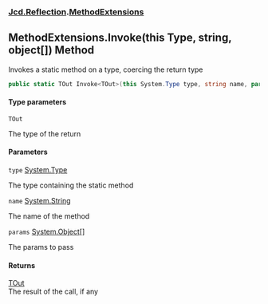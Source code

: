 ### [Jcd.Reflection](Jcd.Reflection.md 'Jcd.Reflection').[MethodExtensions](Jcd.Reflection.MethodExtensions.md 'Jcd.Reflection.MethodExtensions')

## MethodExtensions.Invoke<TOut>(this Type, string, object[]) Method

Invokes a static method on a type, coercing the return type

```csharp
public static TOut Invoke<TOut>(this System.Type type, string name, params object[] @params);
```

#### Type parameters

<a name='Jcd.Reflection.MethodExtensions.Invoke_TOut_(thisSystem.Type,string,object[]).TOut'></a>

`TOut`

The type of the return

#### Parameters

<a name='Jcd.Reflection.MethodExtensions.Invoke_TOut_(thisSystem.Type,string,object[]).type'></a>

`type` [System.Type](https://docs.microsoft.com/en-us/dotnet/api/System.Type 'System.Type')

The type containing the static method

<a name='Jcd.Reflection.MethodExtensions.Invoke_TOut_(thisSystem.Type,string,object[]).name'></a>

`name` [System.String](https://docs.microsoft.com/en-us/dotnet/api/System.String 'System.String')

The name of the method

<a name='Jcd.Reflection.MethodExtensions.Invoke_TOut_(thisSystem.Type,string,object[]).params'></a>

`params` [System.Object](https://docs.microsoft.com/en-us/dotnet/api/System.Object 'System.Object')[[]](https://docs.microsoft.com/en-us/dotnet/api/System.Array 'System.Array')

The params to pass

#### Returns

[TOut](Jcd.Reflection.MethodExtensions.Invoke_TOut_(thisSystem.Type,string,object[]).md#Jcd.Reflection.MethodExtensions.Invoke_TOut_(thisSystem.Type,string,object[]).TOut 'Jcd.Reflection.MethodExtensions.Invoke<TOut>(this System.Type, string, object[]).TOut')  
The result of the call, if any